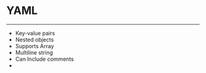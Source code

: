 # YAML

---
* Key-value pairs
* Nested objects
* Supports Array 
* Multiline string
* Can Include comments
* 